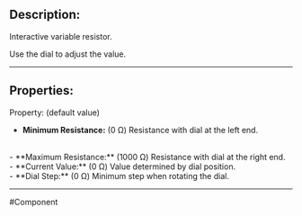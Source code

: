 ## Description:

Interactive variable resistor.

Use the dial to adjust the value.

---

## Properties:
Property: (default value)

- **Minimum Resistance:** (0 Ω)
   Resistance with dial at the left end.
<br>
- **Maximum Resistance:** (1000 Ω)
   Resistance with dial at the right end.
<br>
- **Current Value:** (0 Ω)
   Value determined by dial position.
<br>
- **Dial Step:** (0 Ω)
   Minimum step when rotating the dial.

---

#Component